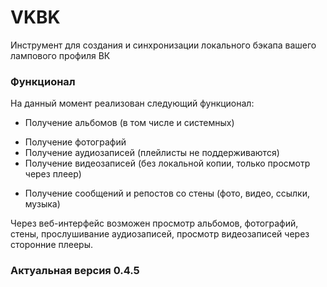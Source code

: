 # VKBK
Инструмент для создания и синхронизации локального бэкапа вашего лампового профиля ВК

### Функционал
На данный момент реализован следующий функционал:
+ Получение альбомов (в том числе и системных)
- Получение фотографий
- Получение аудиозаписей (плейлисты не поддерживаются)
- Получение видеозаписей (без локальной копии, только просмотр через плеер)
* Получение сообщений и репостов со стены (фото, видео, ссылки, музыка)

Через веб-интерфейс возможен просмотр альбомов, фотографий, стены, прослушивание аудиозаписей, просмотр видеозаписей через сторонние плееры.

### Актуальная версия 0.4.5
